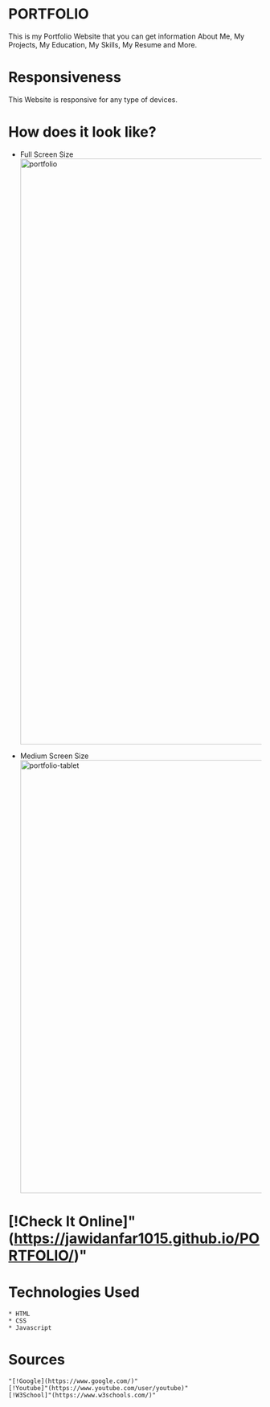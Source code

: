 # PORTFOLIO

This is my Portfolio Website that you can get information About Me, My Projects, My Education, My Skills, My Resume and More.

# Responsiveness

This Website is responsive for any type of devices.

# How does it look like?

- Full Screen Size
  <img width="1166" alt="portfolio" src="https://user-images.githubusercontent.com/99248057/171112919-34be3026-e243-45c8-99de-2862651a0825.png">

- Medium Screen Size
  <img width="862" alt="portfolio-tablet" src="https://user-images.githubusercontent.com/99248057/171113074-8dab05fd-a3b5-4f02-99e9-81acb682b121.png">

# [!Check It Online]"(https://jawidanfar1015.github.io/PORTFOLIO/)"

# Technologies Used

    * HTML
    * CSS
    * Javascript

# Sources

    "[!Google](https://www.google.com/)"
    [!Youtube]"(https://www.youtube.com/user/youtube)"
    [!W3School]"(https://www.w3schools.com/)"
